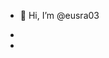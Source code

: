 - 👋 Hi, I’m @eusra03
  
- 
- 
  

<!---
eusra03/eusra03 is a ✨ special ✨ repository because its `README.md` (this file) appears on your GitHub profile.
You can click the Preview link to take a look at your changes.
--->
